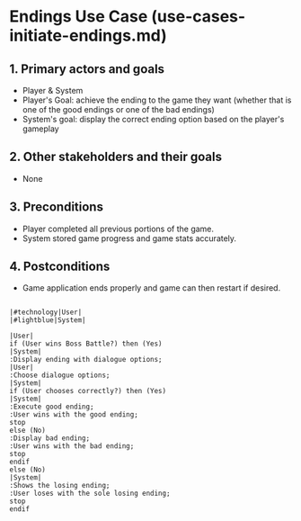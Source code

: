 # Endings Use Case (use-cases-initiate-endings.md)

## 1. Primary actors and goals
- Player & System
- Player's Goal: achieve the ending to the game they want (whether that is one of the good endings or one of the bad endings)
- System's goal: display the correct ending option based on the player's gameplay

## 2. Other stakeholders and their goals
- None

## 3. Preconditions
- Player completed all previous portions of the game.
- System stored game progress and game stats accurately.


## 4. Postconditions
- Game application ends properly and game can then restart if desired.

```plantuml

|#technology|User|
|#lightblue|System|

|User|
if (User wins Boss Battle?) then (Yes)
|System|
:Display ending with dialogue options;
|User|
:Choose dialogue options;
|System|
if (User chooses correctly?) then (Yes)
|System|
:Execute good ending;
:User wins with the good ending;
stop
else (No)
:Display bad ending;
:User wins with the bad ending;
stop
endif
else (No)
|System|
:Shows the losing ending;
:User loses with the sole losing ending;
stop
endif

```